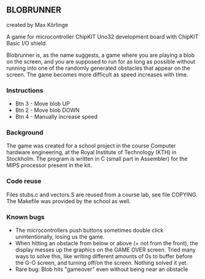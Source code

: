 ## BLOBRUNNER

created by Max Körlinge

A game for microcontroller ChipKIT Uno32 development board with ChipKIT Basic I/O shield.

Blobrunner is, as the name suggests, a game where you are playing a blob on the screen, and you are supposed to run for as long as possible without running into one of the randomly generated obstacles that appear on the screen. The game becomes more difficult as speed increases with time.

### Instructions

* Btn 3 - Move blob UP
* Btn 2 - Move blob DOWN
* Btn 4 - Manually increase speed

### Background

The game was created for a school project in the course Computer hardware engineering, at the Royal Institute of Technology (KTH) in Stockholm.
The program is written in C (small part in Assembler) for the MIPS processor present in the kit.

### Code reuse

Files stubs.c and vectors.S are reused from a course lab, see file COPYING. The Makefile was provided by the school as well.

### Known bugs

 * The microcontrollers push buttons sometimes double click unintentionally, losing us the game.
 * When hitting an obstacle from below or above (= not from the front), the display messes up the graphics on the GAME OVER screen. Tried many ways to solve this, like writing different amounts of 0s to buffer before the G-O screen, and turning off/on the screen. Nothing solved it yet.
 * Rare bug: Blob hits "gameover" even without being near an obstacle
